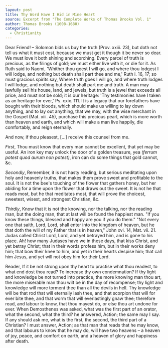 ```yaml
---
layout: post
title: Thy Word Have I Hid in Mine Heart
source: Excerpt from "The Complete Works of Thomas Brooks Vol. 1"
author: Thomas Brooks (1608-1680)
categories:
  - Christianity
---
```


Dear Friend! – Solomon bids us buy the truth (Prov. xxiii. 23), but doth not tell us what it must cost, because we must get it though it be never so dear. We must love it both shining and scorching. Every parcel of truth is precious, as the filings of gold; we must either live with it, or die for it. As Ruth said to Naomi, 'Whither thou goest I will go, and where thou lodgest I will lodge, and nothing but death shall part thee and me,' Ruth i. 16, 17; so must gracious spirits say, Where truth goes I will go, and where truth lodges I will lodge, and nothing but death shall part me and truth. A man may lawfully sell his house, land, and jewels, but truth is a jewel that exceeds all price, and must not be sold; it is our heritage: 'Thy testimonies have I taken as an heritage for ever,' Ps. cxix. 111. It is a legacy that our forefathers have bought with their bloods, which should make us willing to lay down anything, and to lay out anything, that we may, with the wise merchant in the Gospel (Mat. xiii. 45), purchase this precious pearl, which is more worth than heaven and earth, and which will make a man live happily, die comfortably, and reign eternally.

And now, if thou pleasest, [...] receive this counsel from me.

_First_, Thou must know that every man cannot be excellent, that yet may be useful. An iron key may unlock the door of a golden treasure, yea _(ferrum potest quod aurum non potest)_, iron can do some things that gold cannot, &c.

_Secondly_, Remember, it is not hasty reading, but serious meditating upon holy and heavenly truths, that makes them prove sweet and profitable to the soul. It is not the bee's touching of the flower that gathers honey, but her abiding for a time upon the flower that draws out the sweet. It is not he that reads most, but he that meditates most, that will prove the choicest, sweetest, wisest, and strongest Christian, &c.

_Thirdly_, Know that it is not the knowing, nor the talking, nor the reading man, but the doing man, that at last will be found the happiest man. "If you know these things, blessed and happy are you if you do them." "Not every one that saith, Lord, Lord, shall enter into the kingdom of heaven, but he that doth the will of my Father that is in heaven," John xvi. 14, Mat. vii. 21. Judas called Christ Lord, Lord, and yet betrayed him, and is gone to his place. Ah! how many Judases have we in these days, that kiss Christ, and yet betray Christ; that in their words profess him, but in their works deny him; that bow their knee to him, and yet in their hearts despise him; that call him Jesus, and yet will not obey him for their Lord.

Reader, If it be not strong upon thy heart to practise what thou readest, to what end dost thou read? To increase thy own condemnation? If thy light and knowledge be not turned into practice, the more knowing man thou art, the more miserable man thou wilt be in the day of recompense; thy light and knowledge will more torment thee than all the devils in hell. Thy knowledge will be that rod that will eternally lash thee, and that scorpion that will for ever bite thee, and that worm that will everlastingly gnaw thee; therefore read, and labour to know, that thou mayest do, or else thou art undone for ever. When Demosthenes was asked, what was the first part of an orator, what the second, what the third? he answered, Action; the same may I say. If any should ask me, what is the first, the second, the third part of a Christian? I must answer, Action; as that man that reads that he may know, and that labours to know that he may do, will have two heavens – a heaven of joy, peace, and comfort on earth, and a heaven of glory and happiness after death.
